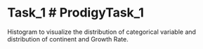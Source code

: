 # Task_1 # ProdigyTask_1
Histogram to visualize the distribution of categorical variable and distribution of continent and Growth Rate.
